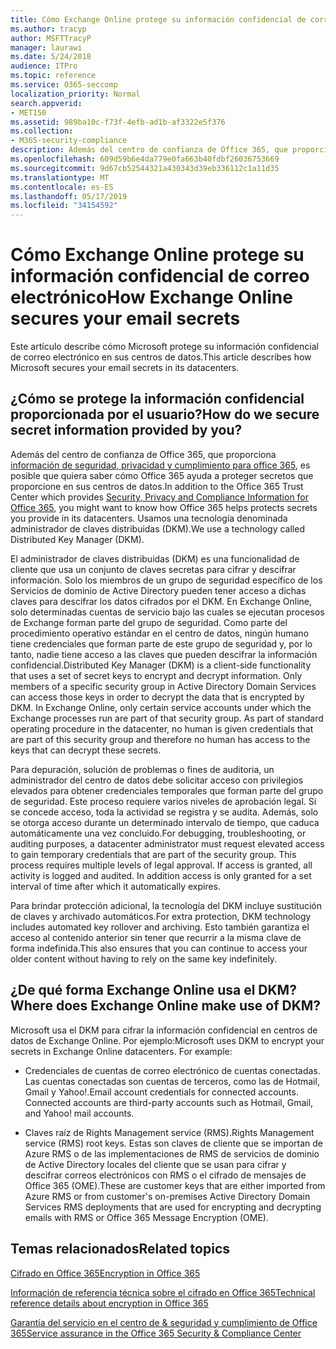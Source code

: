 ```yaml
---
title: Cómo Exchange Online protege su información confidencial de correo electrónico
ms.author: tracyp
author: MSFTTracyP
manager: laurawi
ms.date: 5/24/2018
audience: ITPro
ms.topic: reference
ms.service: O365-seccomp
localization_priority: Normal
search.appverid:
- MET150
ms.assetid: 989ba10c-f73f-4efb-ad1b-af3322e5f376
ms.collection:
- M365-security-compliance
description: Además del centro de confianza de Office 365, que proporciona información de seguridad, privacidad y cumplimiento para Office 365, es posible que quiera saber cómo Office 365 ayuda a proteger secretos que proporcione en sus centros de datos. Usamos una tecnología denominada administrador de claves distribuidas (DKM).
ms.openlocfilehash: 609d59b6e4da779e0fa663b40fdbf26036753669
ms.sourcegitcommit: 9d67cb52544321a430343d39eb336112c1a11d35
ms.translationtype: MT
ms.contentlocale: es-ES
ms.lasthandoff: 05/17/2019
ms.locfileid: "34154592"
---
```

# <a name="how-exchange-online-secures-your-email-secrets"></a><span data-ttu-id="bff1d-104">Cómo Exchange Online protege su información confidencial de correo electrónico</span><span class="sxs-lookup"><span data-stu-id="bff1d-104">How Exchange Online secures your email secrets</span></span>

<span data-ttu-id="bff1d-105">Este artículo describe cómo Microsoft protege su información confidencial de correo electrónico en sus centros de datos.</span><span class="sxs-lookup"><span data-stu-id="bff1d-105">This article describes how Microsoft secures your email secrets in its datacenters.</span></span>
  
## <a name="how-do-we-secure-secret-information-provided-by-you"></a><span data-ttu-id="bff1d-106">¿Cómo se protege la información confidencial proporcionada por el usuario?</span><span class="sxs-lookup"><span data-stu-id="bff1d-106">How do we secure secret information provided by you?</span></span>

<span data-ttu-id="bff1d-107">Además del centro de confianza de Office 365, que proporciona [información de seguridad, privacidad y cumplimiento para office 365](https://go.microsoft.com/fwlink/?linkid=874644), es posible que quiera saber cómo Office 365 ayuda a proteger secretos que proporcione en sus centros de datos.</span><span class="sxs-lookup"><span data-stu-id="bff1d-107">In addition to the Office 365 Trust Center which provides [Security, Privacy and Compliance Information for Office 365](https://go.microsoft.com/fwlink/?linkid=874644), you might want to know how Office 365 helps protects secrets you provide in its datacenters.</span></span> <span data-ttu-id="bff1d-108">Usamos una tecnología denominada administrador de claves distribuidas (DKM).</span><span class="sxs-lookup"><span data-stu-id="bff1d-108">We use a technology called Distributed Key Manager (DKM).</span></span>
  
<span data-ttu-id="bff1d-p103">El administrador de claves distribuidas (DKM) es una funcionalidad de cliente que usa un conjunto de claves secretas para cifrar y descifrar información. Solo los miembros de un grupo de seguridad específico de los Servicios de dominio de Active Directory pueden tener acceso a dichas claves para descifrar los datos cifrados por el DKM. En Exchange Online, solo determinadas cuentas de servicio bajo las cuales se ejecutan procesos de Exchange forman parte del grupo de seguridad. Como parte del procedimiento operativo estándar en el centro de datos, ningún humano tiene credenciales que forman parte de este grupo de seguridad y, por lo tanto, nadie tiene acceso a las claves que pueden descifrar la información confidencial.</span><span class="sxs-lookup"><span data-stu-id="bff1d-p103">Distributed Key Manager (DKM) is a client-side functionality that uses a set of secret keys to encrypt and decrypt information. Only members of a specific security group in Active Directory Domain Services can access those keys in order to decrypt the data that is encrypted by DKM. In Exchange Online, only certain service accounts under which the Exchange processes run are part of that security group. As part of standard operating procedure in the datacenter, no human is given credentials that are part of this security group and therefore no human has access to the keys that can decrypt these secrets.</span></span>
  
<span data-ttu-id="bff1d-p104">Para depuración, solución de problemas o fines de auditoria, un administrador del centro de datos debe solicitar acceso con privilegios elevados para obtener credenciales temporales que forman parte del grupo de seguridad. Este proceso requiere varios niveles de aprobación legal. Si se concede acceso, toda la actividad se registra y se audita. Además, solo se otorga acceso durante un determinado intervalo de tiempo, que caduca automáticamente una vez concluido.</span><span class="sxs-lookup"><span data-stu-id="bff1d-p104">For debugging, troubleshooting, or auditing purposes, a datacenter administrator must request elevated access to gain temporary credentials that are part of the security group. This process requires multiple levels of legal approval. If access is granted, all activity is logged and audited. In addition access is only granted for a set interval of time after which it automatically expires.</span></span>
  
<span data-ttu-id="bff1d-117">Para brindar protección adicional, la tecnología del DKM incluye sustitución de claves y archivado automáticos.</span><span class="sxs-lookup"><span data-stu-id="bff1d-117">For extra protection, DKM technology includes automated key rollover and archiving.</span></span> <span data-ttu-id="bff1d-118">Esto también garantiza el acceso al contenido anterior sin tener que recurrir a la misma clave de forma indefinida.</span><span class="sxs-lookup"><span data-stu-id="bff1d-118">This also ensures that you can continue to access your older content without having to rely on the same key indefinitely.</span></span>
  
## <a name="where-does-exchange-online-make-use-of-dkm"></a><span data-ttu-id="bff1d-119">¿De qué forma Exchange Online usa el DKM?</span><span class="sxs-lookup"><span data-stu-id="bff1d-119">Where does Exchange Online make use of DKM?</span></span>

<span data-ttu-id="bff1d-p106">Microsoft usa el DKM para cifrar la información confidencial en centros de datos de Exchange Online. Por ejemplo:</span><span class="sxs-lookup"><span data-stu-id="bff1d-p106">Microsoft uses DKM to encrypt your secrets in Exchange Online datacenters. For example:</span></span>
  
- <span data-ttu-id="bff1d-p107">Credenciales de cuentas de correo electrónico de cuentas conectadas. Las cuentas conectadas son cuentas de terceros, como las de Hotmail, Gmail y Yahoo!.</span><span class="sxs-lookup"><span data-stu-id="bff1d-p107">Email account credentials for connected accounts. Connected accounts are third-party accounts such as Hotmail, Gmail, and Yahoo! mail accounts.</span></span>
    
- <span data-ttu-id="bff1d-125">Claves raíz de Rights Management service (RMS).</span><span class="sxs-lookup"><span data-stu-id="bff1d-125">Rights Management service (RMS) root keys.</span></span> <span data-ttu-id="bff1d-126">Estas son claves de cliente que se importan de Azure RMS o de las implementaciones de RMS de servicios de dominio de Active Directory locales del cliente que se usan para cifrar y descifrar correos electrónicos con RMS o el cifrado de mensajes de Office 365 (OME).</span><span class="sxs-lookup"><span data-stu-id="bff1d-126">These are customer keys that are either imported from Azure RMS or from customer's on-premises Active Directory Domain Services RMS deployments that are used for encrypting and decrypting emails with RMS or Office 365 Message Encryption (OME).</span></span>
    
## <a name="related-topics"></a><span data-ttu-id="bff1d-127">Temas relacionados</span><span class="sxs-lookup"><span data-stu-id="bff1d-127">Related topics</span></span>

[<span data-ttu-id="bff1d-128">Cifrado en Office 365</span><span class="sxs-lookup"><span data-stu-id="bff1d-128">Encryption in Office 365</span></span>](encryption.md)
  
[<span data-ttu-id="bff1d-129">Información de referencia técnica sobre el cifrado en Office 365</span><span class="sxs-lookup"><span data-stu-id="bff1d-129">Technical reference details about encryption in Office 365</span></span>](technical-reference-details-about-encryption.md)
  
[<span data-ttu-id="bff1d-130">Garantía del servicio en el centro de &amp; seguridad y cumplimiento de Office 365</span><span class="sxs-lookup"><span data-stu-id="bff1d-130">Service assurance in the Office 365 Security &amp; Compliance Center</span></span>](https://go.microsoft.com/fwlink/?linkid=874645)
  


